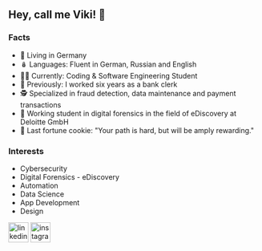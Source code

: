 ## Hey, call me Viki! 🌸

### Facts 
- 🏡 Living in Germany 
- 🪆 Languages: Fluent in German, Russian and English
- 👩‍💻 Currently: Coding & Software Engineering Student
- 💸 Previously: I worked six years as a bank clerk 
- 🕵️ Specialized in fraud detection, data maintenance and payment transactions
- 🔎 Working student in digital forensics in the field of eDiscovery at Deloitte GmbH
- 🥠 Last fortune cookie: "Your path is hard, but will be amply rewarding."

### Interests
- Cybersecurity
- Digital Forensics - eDiscovery
- Automation
- Data Science
- App Development
- Design




[<img src='https://cdn.jsdelivr.net/npm/simple-icons@3.0.1/icons/linkedin.svg' alt='linkedin' height='40'>](https://www.linkedin.com/in/viktoria-hafner-7965a31bb/)  [<img src='https://cdn.jsdelivr.net/npm/simple-icons@3.0.1/icons/instagram.svg' alt='instagram' height='40'>](https://www.instagram.com/victoriaa.ha/)  
